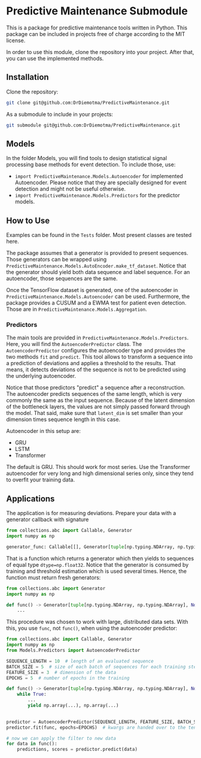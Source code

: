 # Predictive Maintenance Submodule

This is a package for predictive maintenance tools written in Python.
This package can be included in projects free of charge according to the MIT license.

In order to use this module, clone the repository into your project.
After that, you can use the implemented methods.

## Installation
Clone the repository: 
```bash 
git clone git@github.com:DrDiemotma/PredictiveMaintenance.git
```

As a submodule to include in your projects: 
```bash
git submodule git@github.com:DrDiemotma/PredictiveMaintenance.git
```

## Models
In the folder Models, you will find tools to design statistical signal processing base methods for event detection.
To include those, use:
* `import PredictiveMaintenance.Models.Autoencoder` for implemented Autoencoder. Please notice that they are specially designed for event detection and might not be useful otherwise.
* `import PredictiveMaintenance.Models.Predictors` for the predictor models.

## How to Use
Examples can be found in the `Tests` folder.
Most present classes are tested here.

The package assumes that a generator is provided to present sequences.
Those generators can be wrapped using `PredictiveMaintenance.Models.AutoEncoder.make_tf_dataset`.
Notice that the generator should yield both data sequence and label sequence.
For an autoencoder, those sequences are the same.

Once the TensorFlow dataset is generated, one of the autoencoder in `PredictiveMaintenance.Models.Autoencoder` can be used.
Furthermore, the package provides a CUSUM and a EWMA test for patient even detection.
Those are in `PredictiveMaintenance.Models.Aggregation`.

### Predictors
The main tools are provided in `PredictiveMaintenance.Models.Predictors`.
Here, you will find the `AutoencoderPredictor` class.
The `AutoencoderPredictor` configures the autoencoder type and provides the two methods `fit` and `predict`.
This tool allows to transform a sequence into a prediction of deviations and applies a threshold to the results.
That means, it detects deviations of the sequence is not to be predicted using the underlying autoencoder.

Notice that those predictors "predict" a sequence after a reconstruction.
The autoencoder predicts sequences of the same length, which is very commonly the same as the input sequence.
Because of the latent dimension of the bottleneck layers, the values are not simply passed forward through the model.
That said, make sure that `latent_dim` is set smaller than your dimension times sequence length in this case.

Autoencoder in this setup are:
 * GRU
 * LSTM
 * Transformer

The default is GRU.
This should work for most series.
Use the Transformer autoencoder for very long and high dimensional series only, since they tend to overfit your training data.

## Applications
The application is for measuring deviations.
Prepare your data with a generator callback with signature 

```python
from collections.abc import Callable, Generator
import numpy as np

generator_func: Callable[[], Generator[tuple[np.typing.NDArray, np.typing.NDArray], None, None]]
```
That is a function which returns a generator which then yields to sequences of equal type `dtype=np.float32`.
Notice that the generator is consumed by training and threshold estimation which is used several times.
Hence, the function must return fresh generators:

```python
from collections.abc import Generator
import numpy as np

def func() -> Generator[tuple[np.typing.NDArray, np.typing.NDArray], None, None]:
    ...

```

This procedure was chosen to work with large, distributed data sets.
With this, you use `func`, not `func()`, when using the autoencoder predictor:
```python
from collections.abc import Callable, Generator
import numpy as np
from Models.Predictors import AutoencoderPredictor

SEQUENCE_LENGTH = 10  # length of an evaluated sequence
BATCH_SIZE = 5  # size of each batch of sequences for each training step
FEATURE_SIZE = 3  # dimension of the data
EPOCHS = 5  # number of epochs in the training

def func() -> Generator[tuple[np.typing.NDArray, np.typing.NDArray], None, None]:
    while True:
        ...
        yield np.array(...), np.array(...)
        

predictor = AutoencoderPredictor(SEQUENCE_LENGTH, FEATURE_SIZE, BATCH_SIZE)
predictor.fit(func, epochs=EPOCHS)  # kwargs are handed over to the tensorflow classes

# now we can apply the filter to new data
for data in func():
    predictions, scores = predictor.predict(data)
```

